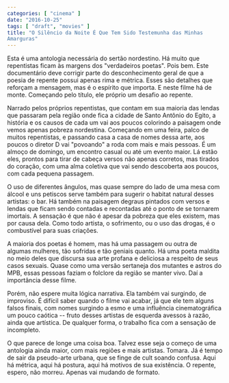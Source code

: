 ```yaml
---
categories: [ "cinema" ]
date: "2016-10-25"
tags: [ "draft", "movies" ]
title: "O Silêncio da Noite É Que Tem Sido Testemunha das Minhas
Amarguras"
---
```

Esta é uma antologia necessária do sertão nordestino. Há muito que
repentistas ficam às margens dos "verdadeiros poetas". Pois bem. Este
documentário deve corrigir parte do desconhecimento geral de que a
poesia de repente possui apenas rima e métrica. Esses são detalhes que
reforçam a mensagem, mas é o espírito que importa. E neste filme há
de monte. Começando pelo título, ele próprio um desafio ao repente.

Narrado pelos próprios repentistas, que contam em sua maioria das
lendas que passaram pela região onde fica a cidade de Santo Antônio
do Egito, a história e os causos de cada um vai aos poucos colorindo a
paisagem onde vemos apenas pobreza nordestina. Começando em uma feira,
palco de muitos repentistas, e passando casa a casa de nomes dessa arte,
aos poucos o diretor D vai "povoando" a roda com mais e mais pessoas. É
um almoço de domingo, um encontro casual ou até um evento maior. Lá
estão eles, prontos para tirar de cabeça versos não apenas corretos,
mas tirados do coração, com uma alma coletiva que vai sendo descoberta
aos poucos, com cada pequena passagem.

O uso de diferentes ângulos, mas quase sempre do lado de uma mesa com
álcool e uns petiscos serve também para sugerir o habitat natural
desses artistas: o bar. Há também na paisagem degraus pintados com
versos e lendas que ficam sendo contadas e recontadas até o ponto de
se tornarem imortais. A sensação é que não é apesar da pobreza
que eles existem, mas por causa dela. Como todo artista, o sofrimento,
ou o uso das drogas, é o combustível para suas criações.

A maioria dos poetas é homem, mas há uma passagem ou outra de algumas
mulheres, tão sofridas e tão geniais quanto. Há uma poeta maldita no
meio deles que discursa sua arte profana e deliciosa a respeito de seus
casos sexuais. Quase como uma versão sertaneja dos mutantes e astros
do MPB, essas pessoas faziam o folclore da região se manter vivo. Daí
a importância desse filme.

Porém, não espere muita lógica narrativa. Ela também vai surgindo,
de improviso. É difícil saber quando o filme vai acabar, já que ele
tem alguns falsos finais, com nomes surgindo a esmo e uma influência
cinematográfica um pouco caótica -- fruto desses artistas de esquerda
avessos à razão, ainda que artística. De qualquer forma, o trabalho
fica com a sensação de incompleto.

O que parece de longe uma coisa boa. Talvez esse seja o começo de uma
antologia ainda maior, com mais regiões e mais artistas. Tomara. Já
é tempo de sair da pseudo-arte urbana, que se finge de cult soando
confusa. Aqui há métrica, aqui há postura, aqui há motivos de sua
existência. O repente, espero, não morreu. Apenas vai mudando de
formato.
